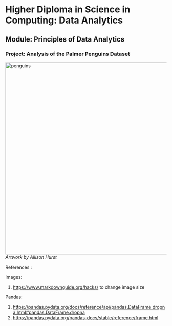 # Higher Diploma in Science in Computing: Data Analytics
## Module: Principles of Data Analytics

### Project: Analysis of the Palmer Penguins Dataset




<img src="https://allisonhorst.github.io/palmerpenguins/reference/figures/lter_penguins.png" alt="penguins" width="600"/> _Artwork by Allison Hurst_















References
: 

Images:
1. https://www.markdownguide.org/hacks/ to change image size


Pandas:
1.  https://pandas.pydata.org/docs/reference/api/pandas.DataFrame.dropna.html#pandas.DataFrame.dropna
2.  https://pandas.pydata.org/pandas-docs/stable/reference/frame.html